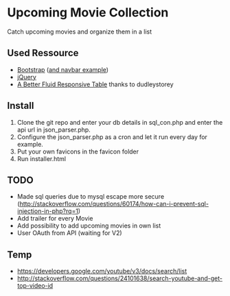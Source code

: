 # Upcoming Movie Collection
Catch upcoming movies and organize them in a list

## Used Ressource

* [Bootstrap](https://github.com/twbs/bootstrap) ([and navbar example](https://getbootstrap.com/examples/navbar/))
* [jQuery](https://github.com/jquery/jquery)
* [A Better Fluid Responsive Table](http://codepen.io/dudleystorey/pen/Geprd) thanks to dudleystorey

## Install
1. Clone the git repo and enter your db details in sql_con.php and enter the api url in json_parser.php.
2. Configure the json_parser.php as a cron and let it run every day for example.
3. Put your own favicons in the favicon folder
4. Run installer.html

## TODO
* Made sql queries due to mysql escape more secure (http://stackoverflow.com/questions/60174/how-can-i-prevent-sql-injection-in-php?rq=1)
* Add trailer for every Movie
* Add possibility to add upcoming movies in own list
* User OAuth from API (waiting for V2)

## Temp
* https://developers.google.com/youtube/v3/docs/search/list
* http://stackoverflow.com/questions/24101638/search-youtube-and-get-top-video-id
